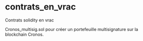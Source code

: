 # contrats_en_vrac
Contrats solidity en vrac

Cronos_multisig.sol pour créer un portefeuille multisignature sur la blockchain Cronos. 
